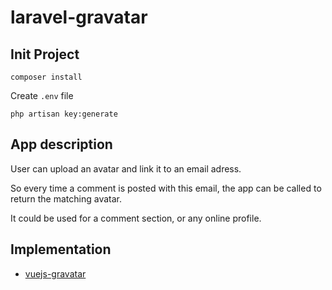 # laravel-gravatar

## Init Project

`composer install`

Create `.env` file

`php artisan key:generate`

## App description

User can upload an avatar and link it to an email adress.

So every time a comment is posted with this email, the app can be called to return the matching avatar.

It could be used for a comment section, or any online profile.

## Implementation

- [vuejs-gravatar](https://github.com/Tvax/vuejs-gravatar)
